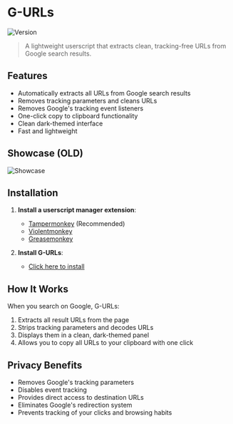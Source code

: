 # G-URLs 
![Version](https://img.shields.io/badge/Version-2.0.1-blue)

> A lightweight userscript that extracts clean, tracking-free URLs from Google search results.

## Features

- Automatically extracts all URLs from Google search results
- Removes tracking parameters and cleans URLs
- Removes Google's tracking event listeners
- One-click copy to clipboard functionality
- Clean dark-themed interface
- Fast and lightweight

## Showcase (OLD)

![Showcase](https://i.imgur.com/WXkXhyK.gif)

## Installation

1. **Install a userscript manager extension**:
   - [Tampermonkey](https://www.tampermonkey.net/) (Recommended)
   - [Violentmonkey](https://violentmonkey.github.io/)
   - [Greasemonkey](https://www.greasespot.net/)

2. **Install G-URLs**:
   - [Click here to install](https://github.com/0hook/G-URLs/raw/main/G-URLs.js)

## How It Works

When you search on Google, G-URLs:
1. Extracts all result URLs from the page
2. Strips tracking parameters and decodes URLs
3. Displays them in a clean, dark-themed panel
4. Allows you to copy all URLs to your clipboard with one click

## Privacy Benefits

- Removes Google's tracking parameters
- Disables event tracking
- Provides direct access to destination URLs
- Eliminates Google's redirection system
- Prevents tracking of your clicks and browsing habits